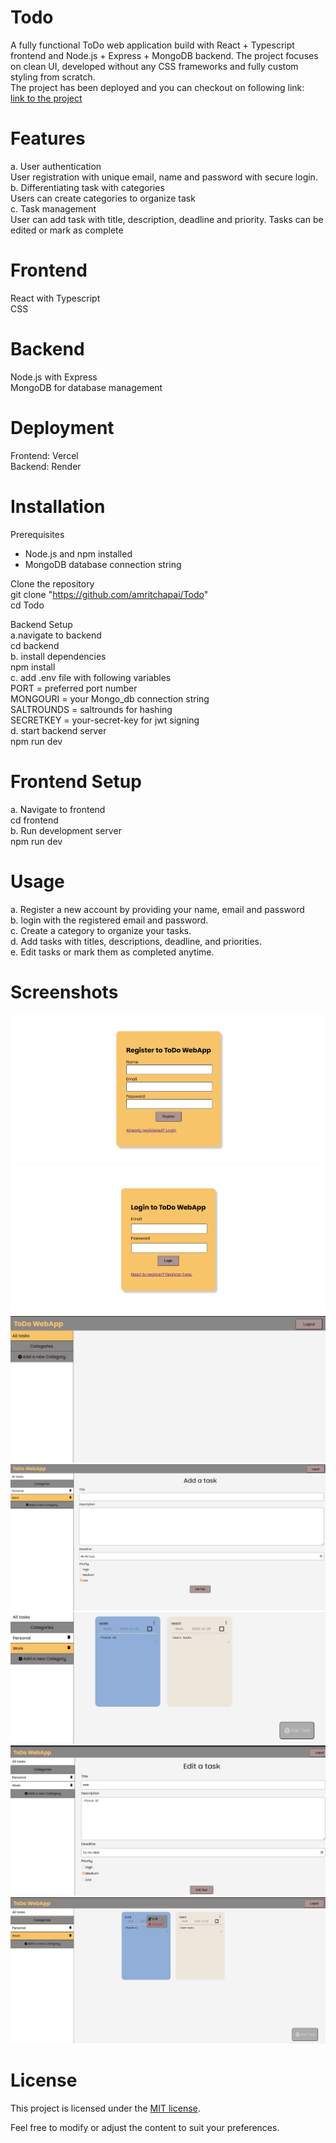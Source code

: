 # Todo

A fully functional ToDo web application build with React + Typescript frontend and Node.js + Express + MongoDB backend. The project focuses on clean UI, developed without any CSS frameworks and fully custom styling from scratch.  
The project has been deployed and you can checkout on following link:  
[link to the project](https://todo-sand-five.vercel.app/)

# Features

a. User authentication  
User registration with unique email, name and password with secure login.  
b. Differentiating task with categories  
Users can create categories to organize task  
c. Task management  
User can add task with title, description, deadline and priority. Tasks can be edited or mark as complete  

# Frontend

React with Typescript  
CSS  

# Backend

Node.js with Express  
MongoDB for database management  

# Deployment

Frontend: Vercel  
Backend: Render  

# Installation

Prerequisites  

- Node.js and npm installed  
- MongoDB database connection string  

Clone the repository  
git clone "https://github.com/amritchapai/Todo"  
cd Todo  
  
Backend Setup  
a.navigate to backend  
cd backend  
b. install dependencies  
npm install  
c. add .env file with following variables  
PORT = preferred port number  
MONGOURI = your Mongo_db connection string  
SALTROUNDS = saltrounds for hashing  
SECRETKEY = your-secret-key for jwt signing  
d. start backend server  
    npm run dev  
  
# Frontend Setup
  
a. Navigate to frontend  
cd frontend  
b. Run development server  
npm run dev  
  
# Usage
  
a. Register a new account by providing your name, email and password  
b. login with the registered email and password.  
c. Create a category to organize your tasks.  
d. Add tasks with titles, descriptions, deadline, and priorities.  
e. Edit tasks or mark them as completed anytime.  
  
# Screenshots
  
![login_page](register.png)  
![register_page](login.png)  
![landing_page](landing.png)  
![add_task](addTask.png)  
![category](category.png)  
![edit_task](edit.png)  
![options](options.png)  
  
# License
  
This project is licensed under the [MIT license](https://opensource.org/license/mit).  
  
Feel free to modify or adjust the content to suit your preferences.  
